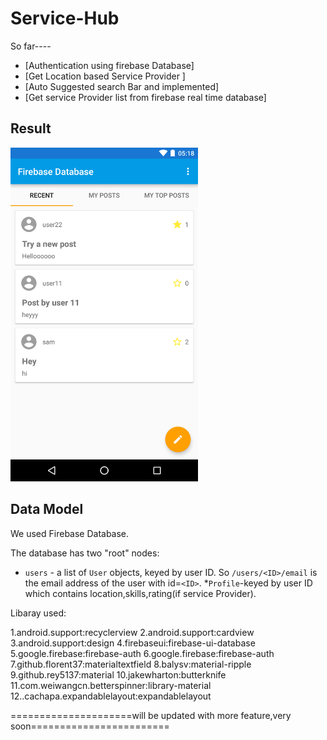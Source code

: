 Service-Hub
=============================
So far----

- [Authentication using firebase Database]
- [Get Location based Service Provider ]
- [Auto Suggested search Bar and implemented]
- [Get service Provider list from firebase real time database]

Result
-----------
<img src="app/src/screen.png" height="534" width="300"/>


Data Model
-----------
We used Firebase Database. 

The database has two "root" nodes:

  * `users` - a list of `User` objects, keyed by user ID. So
    `/users/<ID>/email` is the email address of the user with id=`<ID>`.
  *`Profile`-keyed by user ID which contains location,skills,rating(if service Provider).

  Libaray used:
  
  1.android.support:recyclerview
  2.android.support:cardview
  3.android.support:design
  4.firebaseui:firebase-ui-database
  5.google.firebase:firebase-auth
  6.google.firebase:firebase-auth
  7.github.florent37:materialtextfield
  8.balysv:material-ripple
  9.github.rey5137:material
  10.jakewharton:butterknife
  11.com.weiwangcn.betterspinner:library-material
  12..cachapa.expandablelayout:expandablelayout
  
  
  
  =====================will be updated with more feature,very soon========================